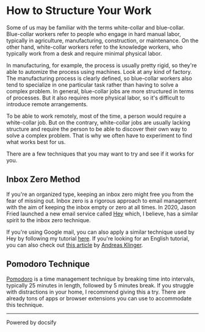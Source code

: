 # How to Structure Your Work

Some of us may be familiar with the terms white-collar and blue-collar. Blue-collar workers refer to people who engage in hard manual labor, typically in agriculture, manufacturing, construction, or maintenance. On the other hand, white-collar workers refer to the knowledge workers, who typically work from a desk and require minimal physical labor.

In manufacturing, for example, the process is usually pretty rigid, so they're able to automize the process using machines. Look at any kind of factory. The manufacturing process is clearly defined, so blue-collar workers also tend to specialize in one particular task rather than having to solve a complex problem. In general, blue-collar jobs are more structured in terms of processes. But it also requires more physical labor, so it's difficult to introduce remote arrangements. 

To be able to work remotely, most of the time, a person would require a white-collar job. But on the contrary, white-collar jobs are usually lacking structure and require the person to be able to discover their own way to solve a complex problem. That is why we often have to experiment to find what works best for us. 

There are a few techniques that you may want to try and see if it works for you.

## Inbox Zero Method

If you're an organized type, keeping an inbox zero might free you from the fear of missing out. Inbox zero is a rigorous approach to email management with the aim of keeping the inbox empty or zero at all times. In 2020, Jason Fried launched a new email service called [Hey](https://www.hey.com/) which, I believe, has a similar spirit to the inbox zero technique. 

If you're using Google mail, you can also apply a similar technique used by Hey by following my tutorial [here](https://kelimuttu.co/hey/). If you're looking for an English tutorial, you can also check out [this article](https://klinger.io/post/71640845938/dont-drown-in-email-how-to-use-gmail-more) by [Andreas Klinger](https://klinger.io/). 

## Pomodoro Technique

[Pomodoro](https://en.wikipedia.org/wiki/Pomodoro_Technique) is a time management technique by breaking time into intervals, typically 25 minutes in length, followed by 5 minutes break. If you struggle with distractions in your home, I recommend giving this a try. There are already tons of apps or browser extensions you can use to accommodate this technique.

----

<a href="https://docsify.js.org" target="_blank" style="color: inherit; font-weight: normal; text-decoration: none;">Powered by docsify</a>